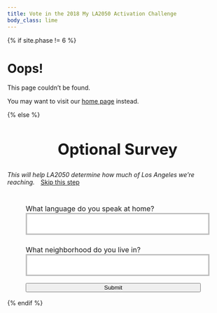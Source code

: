 ```yaml
---
title: Vote in the 2018 My LA2050 Activation Challenge
body_class: lime
---
```


{% if site.phase != 6 %}

# Oops!

<div class="introduction" markdown="1">
This page couldn’t be found.

You may want to visit our [home page](/) instead.
</div>

{% else %}

<div class="introduction" markdown="1">

<h2 style="max-width: none; text-align: center; font-size: 2.5em;">Optional Survey</h2>

<p class="action" style="margin-top: 0.75em"><i style="margin-right: 1em">This will help LA2050 determine how much of Los Angeles we’re reaching.</i><a style="margin-top: 0.75em" href="/vote/confirmation/">Skip this step</a></p>

<form name="vote_survey" action="/vote/confirmation/" method="post" data-netlify="true">
  <p>
    <label>
      What language do you speak at home?<br />
      <input type="text" name="language" placeholder="" />
    </label>
  </p>
  <script>
  (function() {
    //var languages = "हिन्दी, 中文, Français, 한국어, Deutsche, English, Español, ไทย, 日本語, فارسی, Tiếng Việt, ລາວ, Samala, עִברִית, አማርኛ, 中文".split(', ')
    var languages = "हिन्दी, 日本語, English, Español, ไทย".split(', ')

    languages.sort(function(a, b) {
      var random = Math.floor(Math.random() * languages.length) + 1;
      if (random > (languages.length / 2)) return 1;
      else if (random < (languages.length / 2)) return -1;
      return 0;
    })
    document.querySelector('input[name="language"]').placeholder = languages.join(', ')
  })();
  </script>
  <p style="margin-top: 1.5em;">
    <label>
      What neighborhood do you live in?<br />
      <input type="text" name="neighborhood" placeholder="" />
    </label>
  </p>
  <script>
  (function() {
    var neighborhood = "Angelino Heights, NoHo, Tujunga, Edendale, Watts".split(', ')

    neighborhood.sort(function(a, b) {
      var random = Math.floor(Math.random() * neighborhood.length) + 1;
      if (random > (neighborhood.length / 2)) return 1;
      else if (random < (neighborhood.length / 2)) return -1;
      return 0;
    })
    document.querySelector('input[name="neighborhood"]').placeholder = neighborhood.join(', ')
  })();
  </script>
  <p class="action">
    <button type="submit">Submit</button>
  </p>
</form>

</div>

<style>
.promotion {
  display: none;
}
.introduction form {
  margin-top: 3em;
  text-align: left;
  margin-left: auto;
  margin-right: auto;
  max-width: 30em;
}
.introduction form p {
  text-align: left;
  /*margin-top: 1.5em;*/
  font-size: 1rem !important;
}
.introduction form button {
  width: 100%;
  max-width: 30em;
}
form input[type="text"],
form input[type="number"] {
  font-family: inherit;
  font-size: inherit;
  line-height: inherit;
  font-weight: 600;
  padding: 0.75em;
  border-radius: 0;
  max-width: none;
  box-sizing: border-box;
  text-align: center;
  border: 0.1875em solid rgb(237, 59, 136); /* @strawberry */
  border-color: rgba(0, 0, 0, 0.25);
  width: 100%;
  max-width: 30em;

  /* Remove Safari’s default styles for search fields */
  -webkit-appearance: none;

  text-align: left;
}
</style>

{% endif %}
